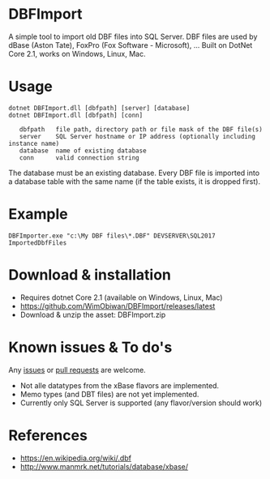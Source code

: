# DBFImport
A simple tool to import old DBF files into SQL Server.
DBF files are used by dBase (Aston Tate), FoxPro (Fox Software - Microsoft), ...
Built on DotNet Core 2.1, works on Windows, Linux, Mac.

# Usage

    dotnet DBFImport.dll [dbfpath] [server] [database]
    dotnet DBFImport.dll [dbfpath] [conn]

       dbfpath   file path, directory path or file mask of the DBF file(s)
       server    SQL Server hostname or IP address (optionally including instance name)
       database  name of existing database
       conn      valid connection string

The database must be an existing database.  Every DBF file is imported into a database table with the same name (if the table exists, it is dropped first).

# Example

    DBFImporter.exe "c:\My DBF files\*.DBF" DEVSERVER\SQL2017 ImportedDbfFiles

# Download & installation
 
 * Requires dotnet Core 2.1 (available on Windows, Linux, Mac)
 * https://github.com/WimObiwan/DBFImport/releases/latest
 * Download & unzip the asset: DBFImport.zip

# Known issues & To do's
Any [issues](https://github.com/WimObiwan/DBFImport/issues) or [pull requests](https://github.com/WimObiwan/DBFImport/pulls) are welcome.

 * Not alle datatypes from the xBase flavors are implemented.
 * Memo types (and DBT files) are not yet implemented.
 * Currently only SQL Server is supported (any flavor/version should work)

# References

 * https://en.wikipedia.org/wiki/.dbf
 * http://www.manmrk.net/tutorials/database/xbase/ 
